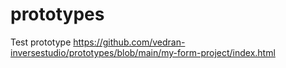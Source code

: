 # prototypes

Test prototype https://github.com/vedran-inversestudio/prototypes/blob/main/my-form-project/index.html
